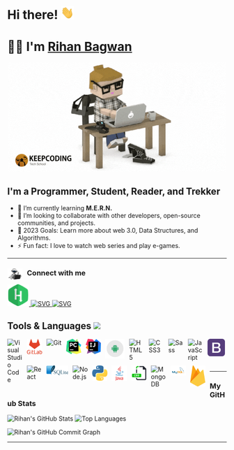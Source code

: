 # Hi there! <img src="./img/hi.gif" alt="hi gif" style="width:30px; height:30px;">

 <h1 align="left">👨‍💻 I'm <a href="https://github.com/the-iconic-rihan">Rihan Bagwan</a></h1> 

<p align="center">
  <img src="https://github.com/the-iconic-rihan/the-iconic-rihan/blob/main/img/giphy.gif" alt="hello1.gif">
</p>


## I'm a Programmer, Student, Reader, and Trekker

- 🌱 I’m currently learning **M.E.R.N.**
- 👯 I’m looking to collaborate with other developers, open-source communities, and projects.
- 🥅 2023 Goals: Learn more about web 3.0, Data Structures, and Algorithms.
- ⚡ Fun fact: I love to watch web series and play e-games.

---

### Connect with me <img align="left" alt="idea" width="35px" src="./img/idea.png" style="padding-right:10px;" /><br/>

<a href="https://www.hackerrank.com/rihanbagwan98">
  <img  alt="SVG" src="https://github.com/the-iconic-rihan/the-iconic-rihan/blob/main/img/hackerrank.svg" width="50px" />
</a>  
<a href="https://www.linkedin.com/in/rihanbagwan/">
  <img  alt="SVG" src="https://upload.wikimedia.org/wikipedia/commons/thumb/c/ca/LinkedIn_logo_initials.png/800px-LinkedIn_logo_initials.png" width="50px" />
</a>  
<a href="https://twitter.com/RihanBagwan4">
  <img  alt="SVG" src="https://img.freepik.com/premium-vector/social-media-icon-illustration-twitter-twitter-icon-vector-illustration_561158-2027.jpg" width="50px" />
</a>

## Tools & Languages <img src="https://media.giphy.com/media/WUlplcMpOCEmTGBtBW/giphy.gif" width="30"> <br/>

<img align="left" alt="Visual Studio Code" width="35px" src="https://cdn.jsdelivr.net/gh/devicons/devicon/icons/vscode/vscode-original.svg" style="padding: 0 10px 10px 0;" />
<img align="left" alt="Gitlab" width="35px" src="./img/gitlab.svg" style="padding: 0 10px 10px 0;" />
<img align="left" alt="Git" width="35px" src="https://cdn.jsdelivr.net/gh/devicons/devicon/icons/git/git-original.svg" style="padding: 0 10px 10px 0;" />
<img align="left" alt="pycharm" width="35px" src="./img/pycharm.png" style="padding: 0 10px 10px 0;" />
<img align="left" alt="intellij" width="35px" src="./img/intellij.png" style="padding: 0 10px 10px 0;" />
<img align="left" alt="android studio" width="45px" src="./img/android.svg" style="padding: 0 10px 10px 0;" />
<img align="left" alt="HTML5" width="35px" src="https://cdn.jsdelivr.net/gh/devicons/devicon/icons/html5/html5-original.svg" style="padding: 0 10px 10px 0;" />
<img align="left" alt="CSS3" width="35px" src="https://cdn.jsdelivr.net/gh/devicons/devicon/icons/css3/css3-original.svg" style="padding: 0 10px 10px 0;" />
<img align="left" alt="Sass" width="35px" src="https://cdn.jsdelivr.net/gh/devicons/devicon/icons/sass/sass-original.svg" style="padding: 0 10px 10px 0;" />
<img align="left" alt="JavaScript" width="35px" src="https://cdn.jsdelivr.net/gh/devicons/devicon/icons/javascript/javascript-original.svg" style="padding: 0 10px 10px 0;" />
<code><a href="https://getbootstrap.com/"><img height="40" src="https://raw.githubusercontent.com/github/explore/80688e429a7d4ef2fca1e82350fe8e3517d3494d/topics/bootstrap/bootstrap.png"></a></code>
<img align="left" alt="React" width="35px" src="https://cdn.jsdelivr.net/gh/devicons/devicon/icons/react/react-original.svg" style="padding: 0 10px 10px 0;" />
<img align="left" alt="Sqlite" width="50px" src="./img/sqlite.png" style="padding: 0 10px 10px 0;" />
<img align="left" alt="Node.js" width="35px" src="https://cdn.jsdelivr.net/gh/devicons/devicon/icons/nodejs/nodejs-original.svg" style="padding-right:10px;" />
<img align="left" alt="Python" width="35px" src="./img/python.svg" style="padding: 0 10px 10px 0;" />
<img align="left" alt="Java" width="35px" src="./img/java.svg" style="padding: 0 10px 10px 0;"/>
<img align="left" alt="CPP" width="35px" src="./img/cpp.svg" style="padding: 0 10px 10px 0;"/>
<img align="left" alt="MongoDB" width="35px" src="https://cdn.jsdelivr.net/gh/devicons/devicon/icons/mongodb/mongodb-original.svg" style="padding-right:10px;" />
<img align="left" alt="MySQL" width="35px" src="./img/mysql.png" style="padding: 0 10px 10px 0;"/>
<img align="left" alt="Firebase" width="35px" src="./img/firebase.svg" style="padding: 0 10px 10px 0;"/>
<br/>
<br/>

---

### My GitHub Stats

<img src="https://github-readme-stats.vercel.app/api?username=the-iconic-rihan&show_icons=true&hide_border=false&title_color=ff652f&icon_color=FFE400&bg_color=09131B&text_color=ffffff&border_color=0c1a25" width="55%" alt="Rihan's GitHub Stats">  <img src="https://github-readme-stats.vercel.app/api/top-langs/?username=The-iconic-rihan&layout=compact&theme=dark&hide_border=true" height="190px" alt="Top Languages"> 


 <img alt="Rihan's GitHub Commit Graph" src="https://github-readme-streak-stats.herokuapp.com/?user=the-iconic-rihan&hide_border=false&background=09131B&stroke=ffffff&ring=FF652F&fire=FFE400&currStreakLabel=FFFFFF&sideLabels=FFFFFF&currStreakNum=FFFFFF&sideNums=FFFFFF&dates=FFFFFF&border=0C1A25" />

---
